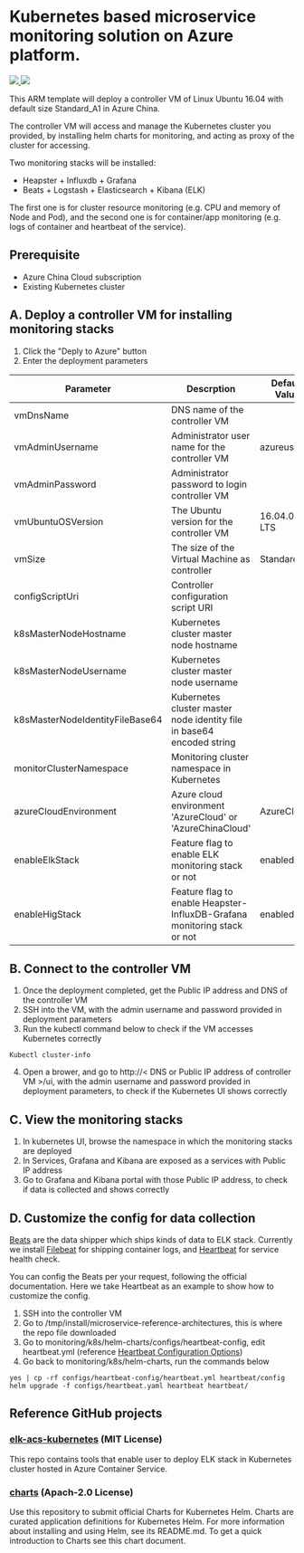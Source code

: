 # Kubernetes based microservice monitoring solution on Azure platform.

<a href="https://portal.azure.cn/#create/Microsoft.Template/uri/https%3A%2F%2Fccgmsref.blob.core.windows.net%2Frelease%2Fcontroller_template.json" target="_blank">
    <img src="http://azuredeploy.net/deploybutton.png"/>
</a>
<a href="http://armviz.io/#/?load=https%3A%2F%2Fccgmsref.blob.core.windows.net%2Frelease%2Fcontroller_template.json" target="_blank">
    <img src="http://armviz.io/visualizebutton.png"/>
</a>

This ARM template will deploy a controller VM of Linux Ubuntu 16.04 with default size Standard_A1 in Azure China.

The controller VM will access and manage the Kubernetes cluster you provided, by installing helm charts for monitoring, and acting as proxy of the cluster for accessing.

Two monitoring stacks will be installed:

* Heapster + Influxdb + Grafana
* Beats + Logstash + Elasticsearch + Kibana (ELK)

The first one is for cluster resource monitoring (e.g. CPU and memory of Node and Pod), and the second one is for container/app monitoring (e.g. logs of container and heartbeat of the service).

## Prerequisite
* Azure China Cloud subscription
* Existing Kubernetes cluster 

## A. Deploy a controller VM for installing monitoring stacks
1. Click the "Deply to Azure" button 
2. Enter the deployment parameters

| Parameter                       | Descrption                                                               | Default Value |
|---------------------------------|--------------------------------------------------------------------------|---------------|
| vmDnsName                       | DNS name of the controller VM                                            |               |
| vmAdminUsername                 | Administrator user name for the controller VM                            | azureuser     |
| vmAdminPassword                 | Administrator password to login controller VM                            |               |
| vmUbuntuOSVersion               | The Ubuntu version for the controller VM                                 | 16.04.0-LTS   |
| vmSize                          | The size of the Virtual Machine as controller                            | Standard_A1   |
| configScriptUri                 | Controller configuration script URI                                      |               |
| k8sMasterNodeHostname           | Kubernetes cluster master node hostname                                  |               |
| k8sMasterNodeUsername           | Kubernetes cluster master node username                                  |               |
| k8sMasterNodeIdentityFileBase64 | Kubernetes cluster master node identity file in base64 encoded string    |               |
| monitorClusterNamespace         | Monitoring cluster namespace in Kubernetes                               |               |
| azureCloudEnvironment           | Azure cloud environment 'AzureCloud' or 'AzureChinaCloud'                | AzureCloud    |
| enableElkStack                  | Feature flag to enable ELK monitoring stack or not                       | enabled       |
| enableHigStack                  | Feature flag to enable Heapster-InfluxDB-Grafana monitoring stack or not | enabled       |


## B. Connect to the controller VM
1. Once the deployment completed, get the Public IP address and DNS of the controller VM
2. SSH into the VM, with the admin username and password provided in deployment parameters
3. Run the kubectl command below to check if the VM accesses Kubernetes correctly
```
Kubectl cluster-info
```
4. Open a brower, and go to http://< DNS or Public IP address of controller VM >/ui, with the admin username and password provided in deployment parameters, to check if the Kubernetes UI shows correctly

## C. View the monitoring stacks
1. In kubernetes UI, browse the namespace in which the monitoring stacks are deployed
2. In Services, Grafana and Kibana are exposed as a services with Public IP address
3. Go to Grafana and Kibana portal with those Public IP address, to check if data is collected and shows correctly

## D. Customize the config for data collection
[Beats](https://www.elastic.co/products/beats) are the data shipper which ships kinds of data to ELK stack. Currently we install [Filebeat](https://www.elastic.co/products/beats/filebeat) for shipping container logs, and [Heartbeat](https://www.elastic.co/products/beats/heartbeat) for service health check.

You can config the Beats per your request, following the official documentation. Here we take Heartbeat as an example to show how to customize the config.

1. SSH into the controller VM
2. Go to /tmp/install/microservice-reference-architectures, this is where the repo file downloaded
3. Go to monitoring/k8s/helm-charts/configs/heartbeat-config, edit heartbeat.yml (reference [Heartbeat Configuration Options](https://www.elastic.co/guide/en/beats/heartbeat/current/heartbeat-configuration-details.html))
4. Go back to  monitoring/k8s/helm-charts, run the commands below
```
yes | cp -rf configs/heartbeat-config/heartbeat.yml heartbeat/config
helm upgrade -f configs/heartbeat.yaml heartbeat heartbeat/
```


## Reference GitHub projects

### [elk-acs-kubernetes](https://github.com/Microsoft/elk-acs-kubernetes) (MIT License)

This repo contains tools that enable user to deploy ELK stack in Kubernetes cluster hosted in Azure Container Service.

### [charts](https://github.com/kubernetes/charts) (Apach-2.0 License)

Use this repository to submit official Charts for Kubernetes Helm. Charts are curated application definitions for Kubernetes Helm. For more information about installing and using Helm, see its README.md. To get a quick introduction to Charts see this chart document.